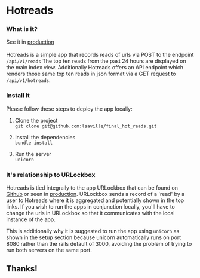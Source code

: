 # Hotreads

### What is it?
See it in [production]( https://sheltered-springs-63378.herokuapp.com/)
<br><br>
Hotreads is a simple app that records reads of urls via POST to the endpoint `/api/v1/reads` The top ten reads from the past 24 hours are displayed on the main index view. Additionally Hotreads offers an API endpoint which renders those same top ten reads in json format via a GET request to `/api/v1/hotreads`.

### Install it

Please follow these steps to deploy the app locally:<br>
1. Clone the project<br>
`git clone git@github.com:lsaville/final_hot_reads.git`<br>

2. Install the dependencies<br>
`bundle install`<br>

3. Run the server<br>
`unicorn`

### It's relationship to URLockbox

Hotreads is tied integrally to the app URLockbox that can be found on [Github](https://github.com/lsaville/final_assessment_urlockbox) or seen in [production](https://calm-fjord-11043.herokuapp.com/links). URLockbox sends a record of a 'read' by a user to Hotreads where it is aggregated and potentially shown in the top links. If you wish to run the apps in conjunction locally, you'll have to change the urls in URLockbox so that it communicates with the local instance of the app.

This is additionally why it is suggested to run the app using `unicorn` as shown in the setup section because unicorn automatically runs on port 8080 rather than the rails default of 3000, avoiding the problem of trying to run both servers on the same port.

## Thanks!
